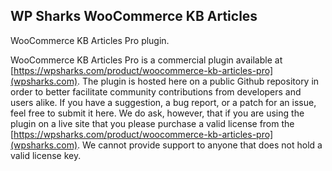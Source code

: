 ## WP Sharks WooCommerce KB Articles

WooCommerce KB Articles Pro plugin.

WooCommerce KB Articles Pro is a commercial plugin available at [https://wpsharks.com/product/woocommerce-kb-articles-pro](wpsharks.com). The plugin is hosted here on a public Github repository in order to better facilitate community contributions from developers and users alike. If you have a suggestion, a bug report, or a patch for an issue, feel free to submit it here. We do ask, however, that if you are using the plugin on a live site that you please purchase a valid license from the [https://wpsharks.com/product/woocommerce-kb-articles-pro](wpsharks.com). We cannot provide support to anyone that does not hold a valid license key.
